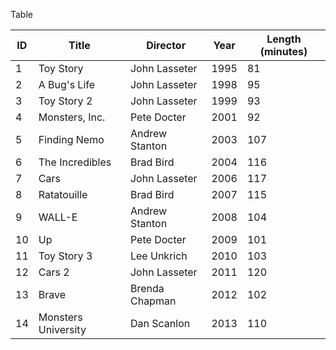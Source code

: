 Table

| ID  | Title               | Director       | Year | Length (minutes) |
| --- | ------------------- | -------------- | ---- | ---------------- |
| 1   | Toy Story           | John Lasseter  | 1995 | 81               |
| 2   | A Bug's Life        | John Lasseter  | 1998 | 95               |
| 3   | Toy Story 2         | John Lasseter  | 1999 | 93               |
| 4   | Monsters, Inc.      | Pete Docter    | 2001 | 92               |
| 5   | Finding Nemo        | Andrew Stanton | 2003 | 107              |
| 6   | The Incredibles     | Brad Bird      | 2004 | 116              |
| 7   | Cars                | John Lasseter  | 2006 | 117              |
| 8   | Ratatouille         | Brad Bird      | 2007 | 115              |
| 9   | WALL-E              | Andrew Stanton | 2008 | 104              |
| 10  | Up                  | Pete Docter    | 2009 | 101              |
| 11  | Toy Story 3         | Lee Unkrich    | 2010 | 103              |
| 12  | Cars 2              | John Lasseter  | 2011 | 120              |
| 13  | Brave               | Brenda Chapman | 2012 | 102              |
| 14  | Monsters University | Dan Scanlon    | 2013 | 110              |
